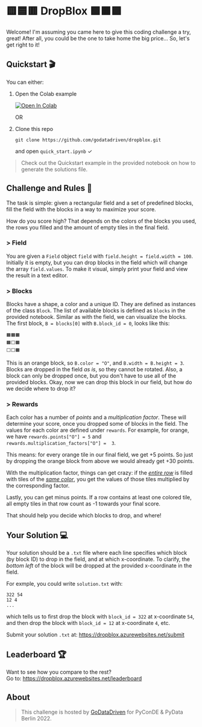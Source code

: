 # 🟨🟦🟥 DropBlox 🟩🟧🟪 

Welcome! I'm assuming you came here to give this coding challenge a try, great! After all, you could be the one to take home the big price... So, let's get right to it!

## Quickstart 🎬

You can either:

1. Open the Colab example

    [![Open In Colab](https://colab.research.google.com/assets/colab-badge.svg)](https://colab.research.google.com/drive/1NmfslkeZ4TWp-PZmq6XqWjoZhABoV82W?usp=sharing)

    OR

2. Clone this repo

    ```shell
    git clone https://github.com/godatadriven/dropblox.git
    ```

    and open `quick_start.ipynb` ✓

> Check out the Quickstart example in the provided notebook on how to generate the solutions file.


## Challenge and Rules 📜

The task is simple: given a rectangular field and a set of predefined blocks, fill the field with the blocks in a way to maximize your score.

How do you score high? That depends on the colors of the blocks you used, the rows you filled and the amount of empty tiles in the final field. 

### > Field

You are given a `Field` object `field` with `field.height = field.width = 100`. Initially it is empty, but you can drop blocks in the field which will change the array `field.values`. To make it visual, simply print your field and view the result in a text editor.

### > Blocks

Blocks have a shape, a color and a unique ID. They are defined as instances of the class `Block`. The list of available blocks is defined as `blocks` in the provided notebook. Similar as with the field, we can visualize the blocks. The first block, `B = blocks[0]` with `B.block_id = 0`, looks like this:
```
🟧🟧🟧
🟧⬜️🟧
⬜️⬜️🟧
```
This is an orange block, so `B.color = "O"`, and `B.width = B.height = 3`. Blocks are dropped in the field *as is*, so they cannot be rotated. Also, a block can only be dropped once, but you don't have to use all of the provided blocks. Okay, now we can drop this block in our field, but how do we decide where to drop it?

### > Rewards

Each color has a number of *points* and a *multiplication factor*. These will determine your score, once you dropped some of blocks in the field. The values for each color are defined under `rewards`. For example, for orange, we have `rewards.points["O"] = 5` and `rewards.multiplication_factors["O"] = 
3`. 

This means: for every orange tile in our final field, we get +5 points. So just by dropping the orange block from above we would already get +30 points. 

With the multiplication factor, things can get crazy: if the *<ins>entire row</ins>* is filled with tiles of the *<ins> same color</ins>*, you get the values of those tiles multiplied by the corresponding factor. 

Lastly, you can get minus points. If a row contains at least one colored tile, all empty tiles in that row count as -1 towards your final score.

That should help you decide which blocks to drop, and where!

## Your Solution 💻

Your solution should be a `.txt` file where each line specifies which block (by block ID) to drop in the field, and at which x-coordinate. To clarify, the *bottom left* of the block will be dropped at the provided x-coordinate in the field.

For exmple, you could write `solution.txt` with:
```
322 54
12 4
...
```
which tells us to first drop the block with `block_id = 322` at x-coordinate `54`, and then drop the block with `block_id = 12` at x-coordinate `4`, etc.

Submit your solution `.txt` at: https://dropblox.azurewebsites.net/submit

## Leaderboard 🏆

Want to see how you compare to the rest? <br>
Go to: https://dropblox.azurewebsites.net/leaderboard


## About
> This challenge is hosted by [GoDataDriven](https://godatadriven.com/) for PyConDE & PyData Berlin 2022.